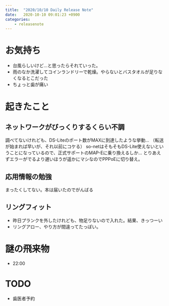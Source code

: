 ```yaml
---
title:  "2020/10/10 Daily Release Note"
date:   2020-10-10 09:01:23 +0900
categories:
	- releasenote
---
```

# お気持ち

* 台風らしいけど…と思ったらそれていった。
* 雨のなか洗濯してコインランドリーで乾燥。やらないとバスタオルが足りなくなるとこだった
* ちょっと歯が痛い

# 起きたこと

## ネットワークがびっくりするくらい不調

調べてないけれども、DS-Liteのポート数がMAXに到達したような挙動…
（転送が始まれば早いが、それ以前にコケる）
so-netはそもそもDS-Lite使えないということになっているので、正式サポートのMAP-Eに乗り換えるしか… とりあえずエラーがでるより遅いほうが遥かにマシなのでPPPoEに切り替え。

## 応用情報の勉強

まったくしてない。本は届いたのでがんばる

## リングフィット

* 昨日プランクを外したけれども、物足りないので入れた。結果、きっつーい
* リングアロー、やり方が間違ってたっぽい。

# 謎の飛来物

* 22:00

# TODO 

* 歯医者予約
